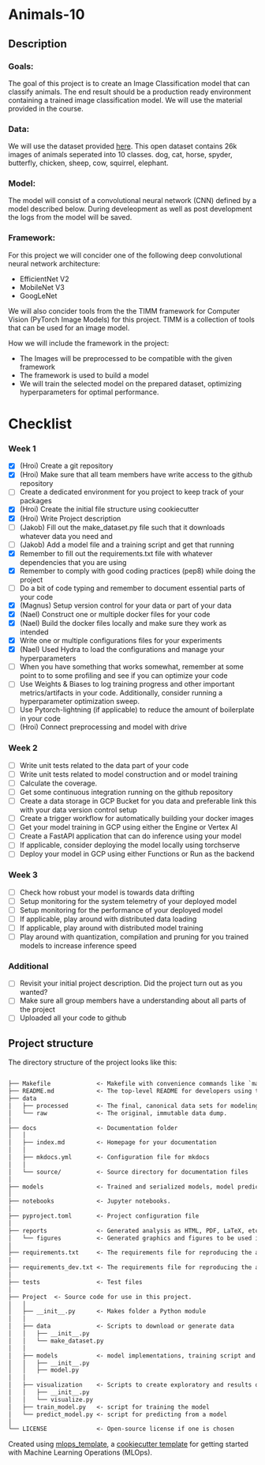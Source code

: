# Animals-10

## Description

### Goals:

The goal of this project is to create an Image Classification model that can classify animals. The end result should be a production ready environment containing a trained image classification model. We will use the material provided in the course.

### Data:

We will use the dataset provided [here](https://www.kaggle.com/datasets/alessiocorrado99/animals10). This open dataset contains 26k images of animals seperated into 10 classes.
dog, cat, horse, spyder, butterfly, chicken, sheep, cow, squirrel, elephant.

### Model:

The model will consist of a convolutional neural network (CNN) defined by a model described below. During develeopment as well as post development the logs from the model will be saved.

### Framework:

For this project we will concider one of the following deep convolutional neural network architecture:

- EfficientNet V2
- MobileNet V3
- GoogLeNet

We will also concider tools from the the TIMM framework for Computer Vision (PyTorch Image Models) for this project. TIMM is a collection of tools that can be used for an image model.

How we will include the framework in the project:

- The Images will be preprocessed to be compatible with the given framework
- The framework is used to build a model
- We will train the selected model on the prepared dataset, optimizing hyperparameters for optimal performance.

# Checklist

### Week 1

- [x] (Hroi) Create a git repository
- [x] (Hroi) Make sure that all team members have write access to the github repository
- [ ] Create a dedicated environment for you project to keep track of your packages
- [x] (Hroi) Create the initial file structure using cookiecutter
- [x] (Hroi) Write Project description
- [ ] (Jakob) Fill out the make_dataset.py file such that it downloads whatever data you need and
- [ ] (Jakob) Add a model file and a training script and get that running
- [x] Remember to fill out the requirements.txt file with whatever dependencies that you are using
- [x] Remember to comply with good coding practices (pep8) while doing the project
- [ ] Do a bit of code typing and remember to document essential parts of your code
- [x] (Magnus) Setup version control for your data or part of your data
- [x] (Nael) Construct one or multiple docker files for your code
- [x] (Nael) Build the docker files locally and make sure they work as intended
- [x] Write one or multiple configurations files for your experiments
- [x] (Nael) Used Hydra to load the configurations and manage your hyperparameters
- [ ] When you have something that works somewhat, remember at some point to to some profiling and see if you can optimize your code
- [ ] Use Weights & Biases to log training progress and other important metrics/artifacts in your code. Additionally, consider running a hyperparameter optimization sweep.
- [ ] Use Pytorch-lightning (if applicable) to reduce the amount of boilerplate in your code
- [ ] (Hroi) Connect preprocessing and model with drive

### Week 2

- [ ] Write unit tests related to the data part of your code
- [ ] Write unit tests related to model construction and or model training
- [ ] Calculate the coverage.
- [ ] Get some continuous integration running on the github repository
- [ ] Create a data storage in GCP Bucket for you data and preferable link this with your data version control setup
- [ ] Create a trigger workflow for automatically building your docker images
- [ ] Get your model training in GCP using either the Engine or Vertex AI
- [ ] Create a FastAPI application that can do inference using your model
- [ ] If applicable, consider deploying the model locally using torchserve
- [ ] Deploy your model in GCP using either Functions or Run as the backend

### Week 3

- [ ] Check how robust your model is towards data drifting
- [ ] Setup monitoring for the system telemetry of your deployed model
- [ ] Setup monitoring for the performance of your deployed model
- [ ] If applicable, play around with distributed data loading
- [ ] If applicable, play around with distributed model training
- [ ] Play around with quantization, compilation and pruning for you trained models to increase inference speed

### Additional

- [ ] Revisit your initial project description. Did the project turn out as you wanted?
- [ ] Make sure all group members have a understanding about all parts of the project
- [ ] Uploaded all your code to github

## Project structure

The directory structure of the project looks like this:

```txt

├── Makefile             <- Makefile with convenience commands like `make data` or `make train`
├── README.md            <- The top-level README for developers using this project.
├── data
│   ├── processed        <- The final, canonical data sets for modeling.
│   └── raw              <- The original, immutable data dump.
│
├── docs                 <- Documentation folder
│   │
│   ├── index.md         <- Homepage for your documentation
│   │
│   ├── mkdocs.yml       <- Configuration file for mkdocs
│   │
│   └── source/          <- Source directory for documentation files
│
├── models               <- Trained and serialized models, model predictions, or model summaries
│
├── notebooks            <- Jupyter notebooks.
│
├── pyproject.toml       <- Project configuration file
│
├── reports              <- Generated analysis as HTML, PDF, LaTeX, etc.
│   └── figures          <- Generated graphics and figures to be used in reporting
│
├── requirements.txt     <- The requirements file for reproducing the analysis environment
|
├── requirements_dev.txt <- The requirements file for reproducing the analysis environment
│
├── tests                <- Test files
│
├── Project  <- Source code for use in this project.
│   │
│   ├── __init__.py      <- Makes folder a Python module
│   │
│   ├── data             <- Scripts to download or generate data
│   │   ├── __init__.py
│   │   └── make_dataset.py
│   │
│   ├── models           <- model implementations, training script and prediction script
│   │   ├── __init__.py
│   │   ├── model.py
│   │
│   ├── visualization    <- Scripts to create exploratory and results oriented visualizations
│   │   ├── __init__.py
│   │   └── visualize.py
│   ├── train_model.py   <- script for training the model
│   └── predict_model.py <- script for predicting from a model
│
└── LICENSE              <- Open-source license if one is chosen
```

Created using [mlops_template](https://github.com/SkafteNicki/mlops_template),
a [cookiecutter template](https://github.com/cookiecutter/cookiecutter) for getting
started with Machine Learning Operations (MLOps).

